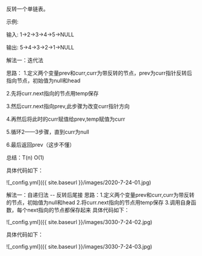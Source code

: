 反转一个单链表。

示例:

输入: 1->2->3->4->5->NULL

输出: 5->4->3->2->1->NULL

解法一：迭代法

思路：
1.定义两个变量prev和curr,curr为带反转的节点，prev为curr指针反转后指向节点，初始值为null和head
    
2.先将curr.next指向的节点用temp保存
     
3.然后curr.next指向prev,此步骤为改变curr指针方向
     
4.再然后将此时的curr赋值给prev,temp赋值为curr
      
5.循环2——3步骤，直到curr为null
     
6.最后返回prev（这步不懂）

总结：T(n)   O(1)

具体代码如下：
 
![_config.yml]({{ site.baseurl }}/images/2020-7-24-01.jpg)

解法一：自递归法 -- 反转后尾接
思路：1.定义两个变量prev和curr,curr为带反转的节点，初始值为null和head
      2.将curr.next指向的节点用temp保存
      3.调用自身函数，每个next指向的节点都保存起来
具体代码如下：
      
![_config.yml]({{ site.baseurl }}/images/3030-7-24-02.jpg)

具体代码如下：
      
![_config.yml]({{ site.baseurl }}/images/3030-7-24-03.jpg)

 

